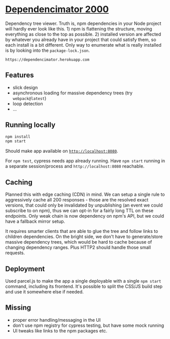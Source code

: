 # [Dependencimator 2000](https://dependencimator.herokuapp.com)
Dependency tree viewer.
Truth is, npm dependencies in your Node project will hardly ever look like this. 1) npm is flattening the structure, moving everything as close to the top as possible. 2) installed version are affected by whatever you already have in your project that could satisfy them, so each install is a bit different. Only way to enumerate what is really installed is by looking into the `package-lock.json`.

`https://dependencimator.herokuapp.com`

## Features
- slick design
- asynchronous loading for massive dependency trees (try `webpack@latest`)
- loop detection
- …

## Running locally

```bash
npm install
npm start
```

Should make app available on [`http://localhost:8080`](http://localhost:8080).

For `npm test`, cypress needs app already running. Have `npm start` running in a separate session/process and `http://localhost:8080` reachable.

## Caching
Planned this with edge caching (CDN) in mind. We can setup a single rule to aggressively cache all 200 responses - those are the resolved exact versions, that could only be invalidated by unpublishing (an event we could subscribe to on npm), thus we can opt-in for a fairly long TTL on these endpoints. Only weak chain is now dependency on npm's API, but we could have a fallback mirror setup.

It requires smarter clients that are able to glue the tree and follow links to children dependencies. On the bright side, we don't have to generate/store massive dependency trees, which would be hard to cache because of changing dependency ranges. Plus HTTP2 should handle those small requests.

## Deployment
Used parcel.js to make the app a single deployable with a single `npm start` command, including its frontend. It's possible to split the CSS/JS build step and use it somewhere else if needed.

## Missing
- proper error handling/messaging in the UI
- don't use npm registry for cypress testing, but have some mock running
- UI tweaks like links to the npm packages etc.
